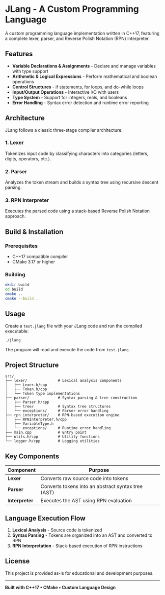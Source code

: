 # JLang - A Custom Programming Language

A custom programming language implementation written in C++17, featuring a complete lexer, parser, and Reverse Polish Notation (RPN) interpreter.

## Features

- **Variable Declarations & Assignments** - Declare and manage variables with type support
- **Arithmetic & Logical Expressions** - Perform mathematical and boolean operations
- **Control Structures** - if statements, for loops, and do-while loops
- **Input/Output Operations** - Interactive I/O with users
- **Type System** - Support for integers, reals, and booleans
- **Error Handling** - Syntax error detection and runtime error reporting

## Architecture

JLang follows a classic three-stage compiler architecture:

### 1. Lexer
Tokenizes input code by classifying characters into categories (letters, digits, operators, etc.).

### 2. Parser
Analyzes the token stream and builds a syntax tree using recursive descent parsing.

### 3. RPN Interpreter
Executes the parsed code using a stack-based Reverse Polish Notation approach.

## Build & Installation

### Prerequisites
- C++17 compatible compiler
- CMake 3.17 or higher

### Building

```bash
mkdir build
cd build
cmake ..
cmake --build .
```

## Usage

Create a `test.jlang` file with your JLang code and run the compiled executable:

```bash
./jlang
```

The program will read and execute the code from `test.jlang`.

## Project Structure

```
src/
├── lexer/              # Lexical analysis components
│   ├── Lexer.h/cpp
│   ├── Token.h/cpp
│   └── Token type implementations
├── parser/             # Syntax parsing & tree construction
│   ├── Parser.h/cpp
│   ├── tree/           # Syntax tree structures
│   └── exceptions/     # Parser error handling
├── rpn_interpreter/    # RPN-based execution engine
│   ├── RPNInterpreter.h/cpp
│   ├── VariableType.h
│   └── exceptions/     # Runtime error handling
├── main.cpp            # Entry point
├── utils.h/cpp         # Utility functions
└── logger.h/cpp        # Logging utilities
```

## Key Components

| Component | Purpose |
|-----------|---------|
| **Lexer** | Converts raw source code into tokens |
| **Parser** | Converts tokens into an abstract syntax tree (AST) |
| **Interpreter** | Executes the AST using RPN evaluation |

## Language Execution Flow

1. **Lexical Analysis** - Source code is tokenized
2. **Syntax Parsing** - Tokens are organized into an AST and converted to RPN
3. **RPN Interpretation** - Stack-based execution of RPN instructions

## License

This project is provided as-is for educational and development purposes.

---

**Built with C++17 • CMake • Custom Language Design**